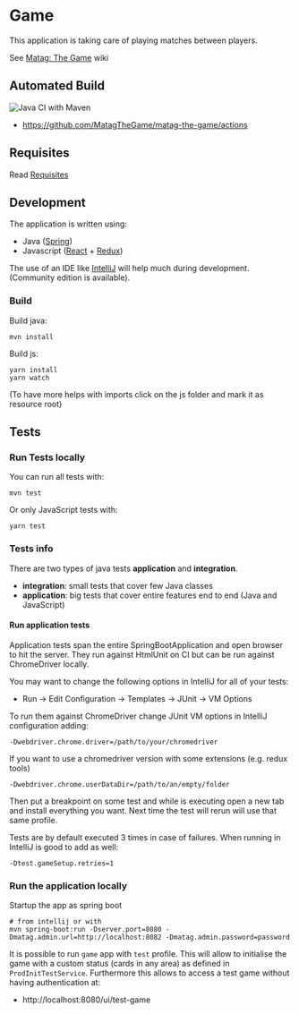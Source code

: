 # Game

This application is taking care of playing matches between players.

See [Matag: The Game](https://github.com/MatagTheGame/matag-the-game/wiki) wiki


## Automated Build

![Java CI with Maven](https://github.com/MatagTheGame/matag-the-game/workflows/Java%20CI%20with%20Maven/badge.svg)
 - https://github.com/MatagTheGame/matag-the-game/actions
 

## Requisites

Read [Requisites](https://github.com/MatagTheGame/game/wiki/Requisites)

## Development

The application is written using:
 * Java ([Spring](https://spring.io/))
 * Javascript ([React](https://reactjs.org/) + [Redux](https://redux.js.org/))

The use of an IDE like [IntelliJ](https://www.jetbrains.com/idea/download/) will help much during development.
(Community edition is available).

### Build

Build java:

    mvn install
    
Build js:

    yarn install
    yarn watch
    
(To have more helps with imports click on the js folder and mark it as resource root)


## Tests

### Run Tests locally

You can run all tests with:

    mvn test
    
Or only JavaScript tests with:

    yarn test 

### Tests info

There are two types of java tests **application** and **integration**.

 * **integration**: small tests that cover few Java classes
 * **application**: big tests that cover entire features end to end (Java and JavaScript)

#### Run application tests

Application tests span the entire SpringBootApplication and open browser to hit the server.
They run against HtmlUnit on CI but can be run against ChromeDriver locally.

You may want to change the following options in IntelliJ for all of your tests:
 - Run -> Edit Configuration -> Templates -> JUnit -> VM Options

To run them against ChromeDriver change JUnit VM options in IntelliJ configuration adding:

    -Dwebdriver.chrome.driver=/path/to/your/chromedriver

If you want to use a chromedriver version with some extensions (e.g. redux tools)

    -Dwebdriver.chrome.userDataDir=/path/to/an/empty/folder

Then put a breakpoint on some test and while is executing open a new tab and install everything you want.
Next time the test will rerun will use that same profile.

Tests are by default executed 3 times in case of failures.
When running in IntelliJ is good to add as well:

    -Dtest.gameSetup.retries=1

### Run the application locally

Startup the app as spring boot

    # from intellij or with
    mvn spring-boot:run -Dserver.port=8080 -Dmatag.admin.url=http://localhost:8082 -Dmatag.admin.password=password


It is possible to run `game` app with `test` profile.
This will allow to initialise the game with a custom status (cards in any area) as defined in `ProdInitTestService`.
Furthermore this allows to access a test game without having authentication at:
 - http://localhost:8080/ui/test-game

